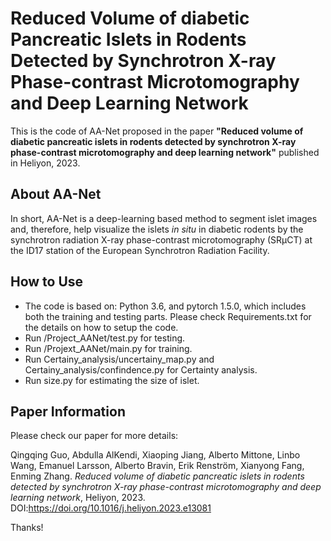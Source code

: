 # Reduced Volume of diabetic Pancreatic Islets in Rodents Detected by Synchrotron X-ray Phase-contrast Microtomography and Deep Learning Network

This is the code of AA-Net proposed in the paper **"Reduced volume of diabetic pancreatic islets in rodents detected by synchrotron X-ray phase-contrast microtomography and deep learning network"** published in Heliyon, 2023. 

## About AA-Net
In short, AA-Net is a deep-learning based method to segment islet images and, therefore, help visualize the islets *in situ* in diabetic rodents by the synchrotron radiation X-ray phase-contrast microtomography (SRμCT) at the ID17 station of the European Synchrotron Radiation Facility. 

## How to Use
- The code is based on: Python 3.6, and pytorch 1.5.0, which includes both the training and testing parts. Please check Requirements.txt for the details on how to setup the code.
- Run /Project_AANet/test.py for testing.
- Run /Projext_AANet/main.py for training.
- Run Certainy_analysis/uncertainy_map.py and  Certainy_analysis/confindence.py for Certainty analysis. 
- Run size.py for estimating the size of islet. 

## Paper Information
Please check our paper for more details:

Qingqing Guo, Abdulla AlKendi, Xiaoping Jiang, Alberto Mittone, Linbo Wang, Emanuel Larsson, Alberto Bravin, Erik Renström, Xianyong Fang, Enming Zhang. *Reduced volume of diabetic pancreatic islets in rodents detected by synchrotron X-ray phase-contrast microtomography and deep learning network*, Heliyon, 2023. DOI:https://doi.org/10.1016/j.heliyon.2023.e13081


Thanks!
